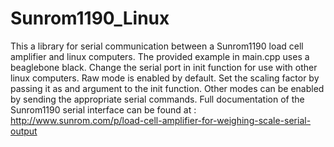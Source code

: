 # Sunrom1190_Linux

This a library for serial communication between a Sunrom1190 load cell amplifier
and linux computers. The provided example in main.cpp uses a beaglebone black.
Change the serial port in init function for use with other linux computers.
Raw mode is enabled by default. Set the scaling factor by passing it as 
and argument to the init function. Other modes can be enabled by sending
the appropriate serial commands. Full documentation of the Sunrom1190
serial interface can be found at :
http://www.sunrom.com/p/load-cell-amplifier-for-weighing-scale-serial-output
